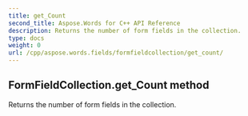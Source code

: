 ```yaml
---
title: get_Count
second_title: Aspose.Words for C++ API Reference
description: Returns the number of form fields in the collection. 
type: docs
weight: 0
url: /cpp/aspose.words.fields/formfieldcollection/get_count/
---
```

## FormFieldCollection.get_Count method


Returns the number of form fields in the collection.

